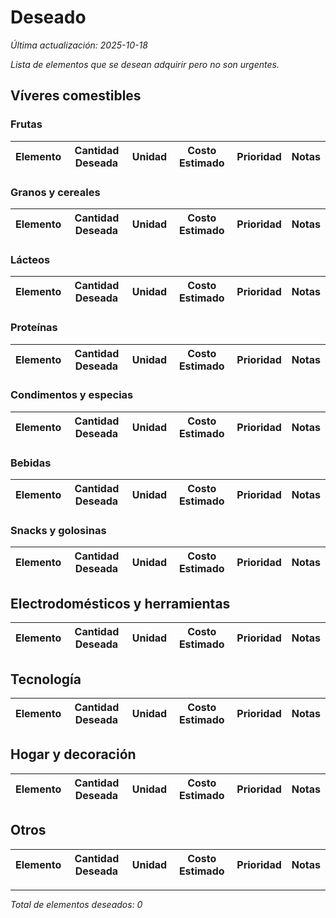 # Deseado

*Última actualización: 2025-10-18*

*Lista de elementos que se desean adquirir pero no son urgentes.*

## Víveres comestibles

### Frutas

| Elemento | Cantidad Deseada | Unidad | Costo Estimado | Prioridad | Notas |
|----------|------------------|--------|----------------|-----------|-------|

### Granos y cereales

| Elemento | Cantidad Deseada | Unidad | Costo Estimado | Prioridad | Notas |
|----------|------------------|--------|----------------|-----------|-------|

### Lácteos

| Elemento | Cantidad Deseada | Unidad | Costo Estimado | Prioridad | Notas |
|----------|------------------|--------|----------------|-----------|-------|

### Proteínas

| Elemento | Cantidad Deseada | Unidad | Costo Estimado | Prioridad | Notas |
|----------|------------------|--------|----------------|-----------|-------|

### Condimentos y especias

| Elemento | Cantidad Deseada | Unidad | Costo Estimado | Prioridad | Notas |
|----------|------------------|--------|----------------|-----------|-------|

### Bebidas

| Elemento | Cantidad Deseada | Unidad | Costo Estimado | Prioridad | Notas |
|----------|------------------|--------|----------------|-----------|-------|

### Snacks y golosinas

| Elemento | Cantidad Deseada | Unidad | Costo Estimado | Prioridad | Notas |
|----------|------------------|--------|----------------|-----------|-------|

## Electrodomésticos y herramientas

| Elemento | Cantidad Deseada | Unidad | Costo Estimado | Prioridad | Notas |
|----------|------------------|--------|----------------|-----------|-------|

## Tecnología

| Elemento | Cantidad Deseada | Unidad | Costo Estimado | Prioridad | Notas |
|----------|------------------|--------|----------------|-----------|-------|

## Hogar y decoración

| Elemento | Cantidad Deseada | Unidad | Costo Estimado | Prioridad | Notas |
|----------|------------------|--------|----------------|-----------|-------|

## Otros

| Elemento | Cantidad Deseada | Unidad | Costo Estimado | Prioridad | Notas |
|----------|------------------|--------|----------------|-----------|-------|

---
*Total de elementos deseados: 0*
